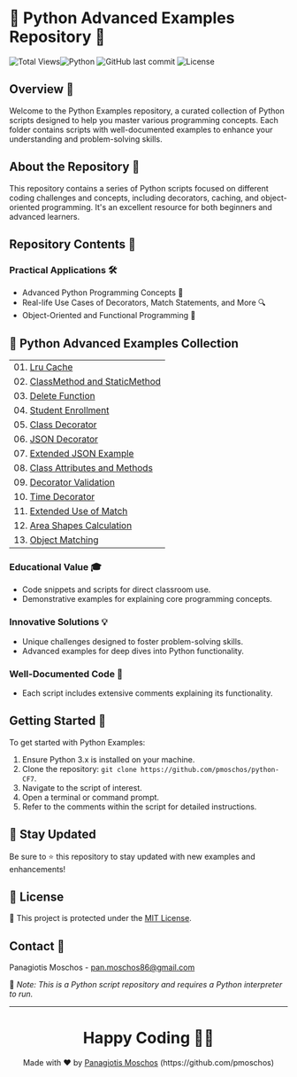 # 🐍 Python Advanced Examples Repository 🐍

![Total Views](https://views.whatilearened.today/views/github/pmoschos/python-CF7.svg)![Python](https://img.shields.io/badge/language-Python-blue.svg) ![GitHub last commit](https://img.shields.io/github/last-commit/pmoschos/python-CF7) ![License](https://img.shields.io/badge/license-MIT-green.svg)

## Overview 🌟
Welcome to the Python Examples repository, a curated collection of Python scripts designed to help you master various programming concepts. Each folder contains scripts with well-documented examples to enhance your understanding and problem-solving skills.

## About the Repository 📖
This repository contains a series of Python scripts focused on different coding challenges and concepts, including decorators, caching, and object-oriented programming. It's an excellent resource for both beginners and advanced learners.

## Repository Contents 📂
### Practical Applications 🛠️
- Advanced Python Programming Concepts 🎯
- Real-life Use Cases of Decorators, Match Statements, and More 🔍
- Object-Oriented and Functional Programming 📐

## 🐍 Python Advanced Examples Collection

<table>
  <tr>
    <td>01. <a href="https://github.com/pmoschos/python-CF7/tree/main/chapter08/01.%20lru%20cache" title="Learn about the LRU Cache mechanism.">Lru Cache</a></td>
  </tr>
  <tr>
    <td>02. <a href="https://github.com/pmoschos/python-CF7/tree/main/chapter08/02.%20ClassMethod%20and%20StaticMethod" title="Understand class and static methods in Python.">ClassMethod and StaticMethod</a></td>
  </tr>
  <tr>
    <td>03. <a href="https://github.com/pmoschos/python-CF7/tree/main/chapter08/03.%20Delete%20Function" title="Learn how to implement and understand the delete functionality.">Delete Function</a></td>
  </tr>
  <tr>
    <td>04. <a href="https://github.com/pmoschos/python-CF7/tree/main/chapter08/04.%20Student%20Enrollment" title="A program demonstrating student enrollment handling.">Student Enrollment</a></td>
  </tr>
  <tr>
    <td>05. <a href="https://github.com/pmoschos/python-CF7/tree/main/05.%20Class%20Decorator" title="A program to demonstrate decorators applied to classes.">Class Decorator</a></td>
  </tr>
  <tr>
    <td>06. <a href="https://github.com/pmoschos/python-CF7/tree/main/chapter08/06.%20JSON%20Decorator" title="Learn about using decorators to modify JSON.">JSON Decorator</a></td>
  </tr>
  <tr>
    <td>07. <a href="https://github.com/pmoschos/python-CF7/tree/main/chapter08/07.%20Extended%20JSON%20Example" title="Extended use cases for JSON decorators.">Extended JSON Example</a></td>
  </tr>
  <tr>
    <td>08. <a href="https://github.com/pmoschos/python-CF7/tree/main/chapter08/08.%20Class%20Attributes%20and%20Methods" title="Learn about class attributes and their methods.">Class Attributes and Methods</a></td>
  </tr>
  <tr>
    <td>09. <a href="https://github.com/pmoschos/python-CF7/tree/main/chapter08/08.%20Class%20Attributes%20and%20Methods" title="Using decorators to validate input data.">Decorator Validation</a></td>
  </tr>
  <tr>
    <td>10. <a href="https://github.com/pmoschos/python-CF7/tree/main/chapter08/10.%20Time%20Decorator" title="Learn about timing functions with decorators.">Time Decorator</a></td>
  </tr>
  <tr>
    <td>11. <a href="https://github.com/pmoschos/python-CF7/tree/main/chapter08/11.%20Extended%20Use%20of%20Match" title="Explore advanced uses of Python's match statement.">Extended Use of Match</a></td>
  </tr>
  <tr>
    <td>12. <a href="https://github.com/pmoschos/python-CF7/tree/main/chapter08/12.%20Area%20Shapes%20Calculation" title="Calculate areas of shapes using match statements.">Area Shapes Calculation</a></td>
  </tr>
  <tr>
    <td>13. <a href="https://github.com/pmoschos/python-CF7/tree/main/chapter08/13.%20Object%20Matching" title="Use match statements for class-based object matching.">Object Matching</a></td>
  </tr>
</table>

### Educational Value 🎓
- Code snippets and scripts for direct classroom use.
- Demonstrative examples for explaining core programming concepts.

### Innovative Solutions 💡
- Unique challenges designed to foster problem-solving skills.
- Advanced examples for deep dives into Python functionality.

### Well-Documented Code 📄
- Each script includes extensive comments explaining its functionality.

## Getting Started 🚀
To get started with Python Examples:
1. Ensure Python 3.x is installed on your machine.
2. Clone the repository: `git clone https://github.com/pmoschos/python-CF7`.
3. Navigate to the script of interest.
4. Open a terminal or command prompt.
5. Refer to the comments within the script for detailed instructions.

## 📢 Stay Updated

Be sure to ⭐ this repository to stay updated with new examples and enhancements!

## 📄 License

🔐 This project is protected under the [MIT License](https://mit-license.org/).

## Contact 📧
Panagiotis Moschos - pan.moschos86@gmail.com

🔗 *Note: This is a Python script repository and requires a Python interpreter to run.*

---
<h1 align=center>Happy Coding 👨‍💻 </h1>

<p align="center">
  Made with ❤️ by
  <a href="https://www.linkedin.com/in/panagiotis-moschos" target="_blank">
  Panagiotis Moschos</a> (https://github.com/pmoschos)
</p>

